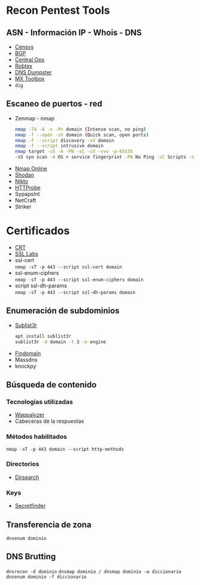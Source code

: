 # Recon Pentest Tools

## ASN - Información IP - Whois - DNS

* [Censys](https://censys.io/ipv4)
* [BGP](https://bgp.he.net)
* [Central Ops](https://centralops.net/co/)
* [Robtex](https://www.robtex.com/)
* [DNS Dumpster](https://dnsdumpster.com/)
* [MX Toolbox](https://mxtoolbox.com)
* `dig`

## Escaneo de puertos - red

* Zenmap - nmap
    ```bash
    nmap -T4 -A -v -Pn domain (Intense scan, no ping)
    nmap -f --open -sV domain (Quick scan, open ports)
    nmap -f --script discovery -sV domain
    nmap -f --script intrusive domain
    nmap target -sS -A -PN -sC -sV -vvv -p-65535
    -sS syn scan -A OS + service fingerprint -PN No Ping -sC Scripts -sV versions detection -vvv Verbosity -p-65535 (all ports)
    ```
* [Nmap Online](https://hackertarget.com/nmap-online-port-scanner/)
* [Shodan](https://shodan.io)
* [Nikto](https://github.com/sullo/nikto)
* [HTTProbe](https://github.com/tomnomnom/httprobe)
* SypapsInt
* NetCraft
* Striker

# Certificados

* [CRT](https://crt.sh)
* [SSL Labs](https://www.ssllabs.com)
* ssl-cert  
    ```nmap -sT -p 443 --script ssl-cert domain```
* ssl-enum-ciphers  
	```nmap -sT -p 443 --script ssl-enum-ciphers domain```
* script ssl-dh-params  
	```nmap -sT -p 443 --script ssl-dh-params domain```

## Enumeración de subdominios

* [Sublist3r](https://github.com/aboul3la/Sublist3r)
	```bash
    apt install sublist3r
	sublist3r -d domain -t 3 -e engine
    ```
* [Findomain](https://github.com/Findomain/Findomain)
* Massdns
* knockpy

## Búsqueda de contenido

### Tecnologías utilizadas

* [Wappalyzer](https://www.wappalyzer.com/)
* Cabeceras de la respuestas

### Métodos habilitados

`nmap -sT -p 443 domain --script http-methods`

### Directorios

* [Dirsearch](https://github.com/maurosoria/dirsearch)

### Keys

* [Secretfinder](https://github.com/m4ll0k/SecretFinder)

## Transferencia de zona

`dnsenum dominio`

## DNS Brutting

`dnsrecon -d dominio`
`dnsmap dominio / dnsmap dominio -w diccionario`
`dnsenum dominio -f diccionario`
